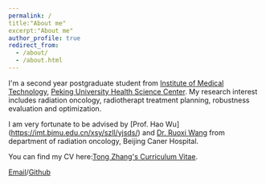 ```yaml
---
permalink: /
title:"About me"
excerpt:"About me"
author_profile: true
redirect_from: 
  - /about/
  - /about.html
---
```


I'm a second year postgraduate student from [Institute of Medical Technology](https://imt.bjmu.edu.cn/), [Peking University Health Science Center](https://www.bjmu.edu.cn/). My research interest includes radiation oncology, radiotherapt treatment planning, robustness evaluation and optimization.

I am very fortunate to be advised by [Prof. Hao Wu] (https://imt.bjmu.edu.cn/xsy/szll/yjsds/) and [Dr. Ruoxi Wang](mailto:rwang@bjmu.edu.cn) from department of radiation oncology, Beijing Caner Hospital.

You can find my CV here:[Tong Zhang's Curriculum Vitae](../assets/Curriculum_Vitae.pdf).

[Email](mailto:2311210774@stu.pku.edu.cn)/[Github](https://github.com/ZTnb)







